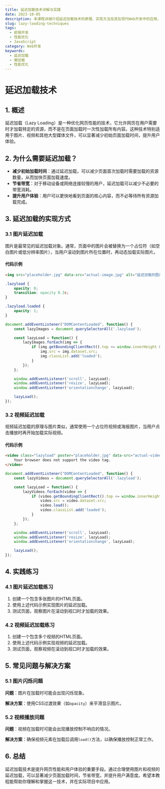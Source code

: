 ```yaml
---
title: 延迟加载技术详解与实践
date: 2023-10-05
description: 本课程详细介绍延迟加载技术的原理、实现方法及其在现代Web开发中的应用，帮助开发者优化网页性能，提升用户体验。
slug: lazy-loading-techniques
tags:
  - 前端开发
  - 性能优化
  - JavaScript
category: Web开发
keywords:
  - 延迟加载
  - 懒加载
  - 性能优化
---
```


# 延迟加载技术

## 1. 概述

延迟加载（Lazy Loading）是一种优化网页性能的技术，它允许网页在用户需要时才加载特定的资源，而不是在页面加载时一次性加载所有内容。这种技术特别适用于图片、视频和其他大型媒体文件，可以显著减少初始页面加载时间，提升用户体验。

## 2. 为什么需要延迟加载？

- **减少初始加载时间**：通过延迟加载，可以减少页面首次加载时需要加载的资源数量，从而加快页面加载速度。
- **节省带宽**：对于移动设备或网络连接较慢的用户，延迟加载可以减少不必要的带宽消耗。
- **提升用户体验**：用户可以更快地看到页面的核心内容，而不必等待所有资源加载完成。

## 3. 延迟加载的实现方式

### 3.1 图片延迟加载

图片是最常见的延迟加载对象。通常，页面中的图片会被替换为一个占位符（如空白图片或低分辨率图片），当用户滚动到图片所在位置时，再动态加载实际图片。

#### 代码示例

```html
<img src="placeholder.jpg" data-src="actual-image.jpg" alt="延迟加载的图片" class="lazyload">
```

```css
.lazyload {
    opacity: 0;
    transition: opacity 0.3s;
}

.lazyload.loaded {
    opacity: 1;
}
```

```javascript
document.addEventListener("DOMContentLoaded", function() {
    const lazyImages = document.querySelectorAll('.lazyload');

    const lazyLoad = function() {
        lazyImages.forEach(img => {
            if (img.getBoundingClientRect().top <= window.innerHeight && img.getBoundingClientRect().bottom >= 0) {
                img.src = img.dataset.src;
                img.classList.add('loaded');
            }
        });
    };

    window.addEventListener('scroll', lazyLoad);
    window.addEventListener('resize', lazyLoad);
    window.addEventListener('orientationchange', lazyLoad);

    lazyLoad();
});
```

### 3.2 视频延迟加载

视频延迟加载的原理与图片类似，通常使用一个占位符视频或海报图片，当用户点击播放时再开始加载实际视频。

#### 代码示例

```html
<video class="lazyload" poster="placeholder.jpg" data-src="actual-video.mp4" controls>
    Your browser does not support the video tag.
</video>
```

```javascript
document.addEventListener("DOMContentLoaded", function() {
    const lazyVideos = document.querySelectorAll('.lazyload');

    const lazyLoad = function() {
        lazyVideos.forEach(video => {
            if (video.getBoundingClientRect().top <= window.innerHeight && video.getBoundingClientRect().bottom >= 0) {
                video.src = video.dataset.src;
                video.load();
                video.classList.add('loaded');
            }
        });
    };

    window.addEventListener('scroll', lazyLoad);
    window.addEventListener('resize', lazyLoad);
    window.addEventListener('orientationchange', lazyLoad);

    lazyLoad();
});
```

## 4. 实践练习

### 4.1 图片延迟加载练习

1. 创建一个包含多张图片的HTML页面。
2. 使用上述代码示例实现图片的延迟加载。
3. 测试页面，观察图片在滚动到视口时才加载的效果。

### 4.2 视频延迟加载练习

1. 创建一个包含多个视频的HTML页面。
2. 使用上述代码示例实现视频的延迟加载。
3. 测试页面，观察视频在滚动到视口时才加载的效果。

## 5. 常见问题与解决方案

### 5.1 图片闪烁问题

**问题**：图片在加载时可能会出现闪烁现象。

**解决方案**：使用CSS过渡效果（如`opacity`）来平滑显示图片。

### 5.2 视频播放问题

**问题**：视频在加载时可能会出现播放控制不响应的情况。

**解决方案**：确保视频元素在加载后调用`load()`方法，以确保播放控制正常工作。

## 6. 总结

延迟加载技术是提升网页性能和用户体验的重要手段。通过合理使用图片和视频的延迟加载，可以显著减少页面加载时间，节省带宽，并提升用户满意度。希望本教程能帮助你理解和掌握这一技术，并在实际项目中应用。